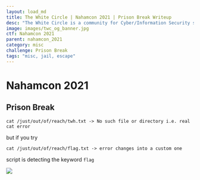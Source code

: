 ```yaml
---
layout: load_md
title: The White Circle | Nahamcon 2021 | Prison Break Writeup
desc: "The White Circle is a community for Cyber/Information Security students, enthusiasts and professionals. You can discuss anything related to Security, share your knowledge with others, get help when you need it and proceed further in your journey with amazing people from all over the world."
image: images/twc_og_banner.jpg
ctf: Nahamcon 2021
parent: nahamcon_2021
category: misc
challenge: Prison Break
tags: "misc, jail, escape"
---
```


<h1 class="heading card-title white-text">Nahamcon 2021</h1>

## Prison Break

```
cat /just/out/of/reach/twh.txt -> No such file or directory i.e. real cat error
```

but if you try

```
cat /just/out/of/reach/flag.txt -> error changes into a custom one
```

script is detecting the keyword `flag`

![](https://i.imgur.com/TVn65zl.png)

